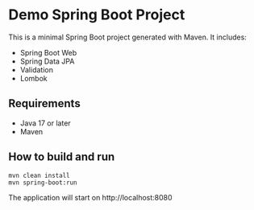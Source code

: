 # Demo Spring Boot Project

This is a minimal Spring Boot project generated with Maven. It includes:
- Spring Boot Web
- Spring Data JPA
- Validation
- Lombok

## Requirements
- Java 17 or later
- Maven

## How to build and run

```
mvn clean install
mvn spring-boot:run
```

The application will start on http://localhost:8080
